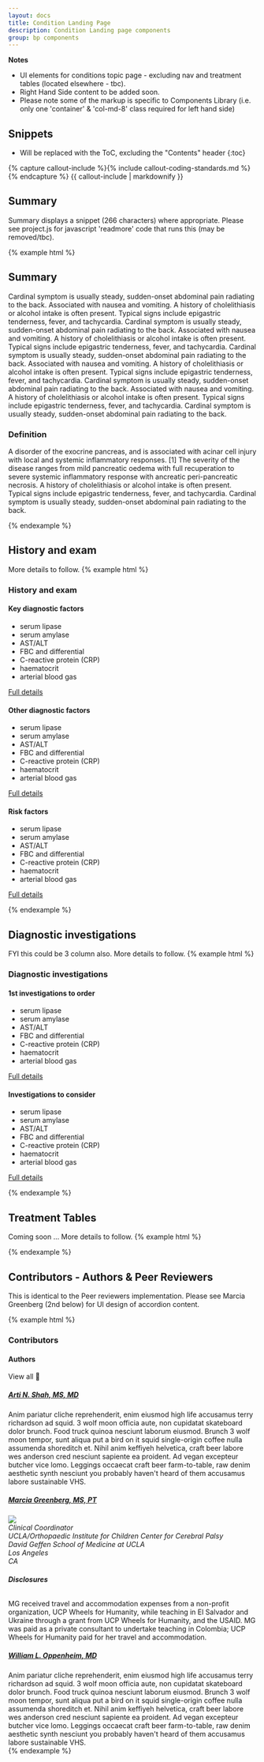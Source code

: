 ```yaml
---
layout: docs
title: Condition Landing Page
description: Condition Landing page components
group: bp components
---
```

**Notes**
- UI elements for conditions topic page - excluding nav and treatment tables (located elsewhere - tbc).
- Right Hand Side content to be added soon.
- Please note some of the markup is specific to Components Library (i.e. only one 'container' &amp; 'col-md-8' class required for left hand side) 


## Snippets

* Will be replaced with the ToC, excluding the "Contents" header
{:toc}


{% capture callout-include %}{% include callout-coding-standards.md %}{% endcapture %}
{{ callout-include | markdownify }}

## Summary

Summary displays a snippet (266 characters) where appropriate. Please see project.js for javascript 'readmore' code that runs this (may be removed/tbc).

{% example html %}
<div class="container topic">
<h2>Summary</h2>
  <div class="row">
    <div class="col-md-8">
      <div class="card mb-4">
        <div class="card-block">
          <p class="more">Cardinal symptom is usually steady, sudden-onset abdominal pain radiating to the back. Associated with nausea and vomiting. A history of cholelithiasis or alcohol intake is often present. Typical signs include epigastric tenderness, fever, and tachycardia. Cardinal symptom is usually steady, sudden-onset abdominal pain radiating to the back. Associated with nausea and vomiting. A history of cholelithiasis or alcohol intake is often present. Typical signs include epigastric tenderness, fever, and tachycardia. Cardinal symptom is usually steady, sudden-onset abdominal pain radiating to the back. Associated with nausea and vomiting. A history of cholelithiasis or alcohol intake is often present. Typical signs include epigastric tenderness, fever, and tachycardia.  Cardinal symptom is usually steady, sudden-onset abdominal pain radiating to the back. Associated with nausea and vomiting. A history of cholelithiasis or alcohol intake is often present. Typical signs include epigastric tenderness, fever, and tachycardia. Cardinal symptom is usually steady, sudden-onset abdominal pain radiating to the back. </p> 
          <h3>Definition</h3>
          <p class="more">A disorder of the exocrine pancreas, and is associated with acinar cell injury with local and systemic inflammatory responses. [1] The severity of the disease ranges from mild pancreatic oedema with full recuperation to severe systemic inflammatory response with ancreatic peri-pancreatic necrosis. A history of cholelithiasis or alcohol intake is often present. Typical signs include epigastric tenderness, fever, and tachycardia. Cardinal symptom is usually steady, sudden-onset abdominal pain radiating to the back.</p>
        </div>
      </div><!--/ Summary text -->
    </div>
  </div>
</div>
{% endexample %}

## History and exam
More details to follow.
{% example html %}
<div class="container topic">
  <div class="row">
    <div class="col-md-8">
      <h3>History and exam</h3>
          <div class="card-group mb-4">
            <div class="card">
              <div class="card-block">
                <h4 class="card-title">Key diagnostic factors</h4>
                <ul class="mb-1">
                  <li>serum lipase</li>
                  <li>serum amylase</li>
                  <li>AST/ALT</li>
                  <li>FBC and differential</li>
                  <li>C-reactive protein (CRP)</li>
                  <li>haematocrit</li>
                  <li>arterial blood gas</li>
                </ul>
                <p class="pl-3 pt-0"><a href="#">Full details</a></p>
              </div>
            </div>
            <div class="card">
              <div class="card-block">
                <h4 class="card-title">Other diagnostic factors</h4>
                <ul class="mb-1">
                  <li>serum lipase</li>
                  <li>serum amylase</li>
                  <li>AST/ALT</li>
                  <li>FBC and differential</li>
                  <li>C-reactive protein (CRP)</li>
                  <li>haematocrit</li>
                  <li>arterial blood gas</li>
                </ul>
                <p class="pl-3 pt-0"><a href="#">Full details</a></p>
              </div>
            </div>
            <div class="card">
              <div class="card-block">
                <h4 class="card-title">Risk factors</h4>
                <ul class="mb-1">
                  <li>serum lipase</li>
                  <li>serum amylase</li>
                  <li>AST/ALT</li>
                  <li>FBC and differential</li>
                  <li>C-reactive protein (CRP)</li>
                  <li>haematocrit</li>
                  <li>arterial blood gas</li>
                </ul>
                <p class="pl-3 pt-0"><a href="#">Full details</a></p>
              </div>
            </div>
          </div>
    </div>
  </div>
</div>
{% endexample %}

## Diagnostic investigations
FYI this could be 3 column also.
More details to follow.
{% example html %}
<div class="container topic">
  <div class="row">
    <div class="col-md-8">
      <h3>Diagnostic investigations</h3>
          <div class="card-group mb-4">
            <div class="card">
              <div class="card-block">
                <h4 class="card-title">1st investigations to order</h4>
                <ul class="mb-1">
                  <li>serum lipase</li>
                  <li>serum amylase</li>
                  <li>AST/ALT</li>
                  <li>FBC and differential</li>
                  <li>C-reactive protein (CRP)</li>
                  <li>haematocrit</li>
                  <li>arterial blood gas</li>
                </ul>
                <p class="pl-3 pt-0"><a href="#">Full details</a></p>
              </div>
            </div>
            <div class="card">
              <div class="card-block">
                <h4 class="card-title">Investigations to consider</h4>
                <ul class="mb-1">
                  <li>serum lipase</li>
                  <li>serum amylase</li>
                  <li>AST/ALT</li>
                  <li>FBC and differential</li>
                  <li>C-reactive protein (CRP)</li>
                  <li>haematocrit</li>
                  <li>arterial blood gas</li>
                </ul>
                <p class="pl-3 pt-0"><a href="#">Full details</a></p>
              </div>
            </div>
          </div>
    </div>
  </div>
</div>
{% endexample %}

## Treatment Tables
Coming soon ...
More details to follow.
{% example html %}

{% endexample %}

## Contributors - Authors & Peer Reviewers
This is identical to the Peer reviewers implementation.
Please see Marcia Greenberg (2nd below) for UI design of accordion content.

{% example html %}
  <div class="container topic">
  <div class="row">
    <div class="col-md-8">
      <h3>Contributors</h3>
          <div class="card card-inverse">
            <div class="card-block">
              <h4>Authors</h4><div id="collapse-init" class="viewAll"><a id="collapse-init">View all <span class="material-icons">&#xE313;</span></a></div>
            </div>
          </div>
            <div id="accordion" role="tablist" aria-multiselectable="true" class="mb-5">
              <div class="card">
                <div class="card-header" role="tab" id="headingOne">
                  <h5><a class="collapsed" data-toggle="collapse" data-parent="#accordion" href="#collapseOne" aria-expanded="true" aria-controls="collapseOne">
                      Arti N. Shah, MS, MD
                    </a>
                  </h5>
                </div>
                <div id="collapseOne" class="collapse" role="tabpanel" aria-labelledby="headingOne">
                  <div class="card-block">
                    Anim pariatur cliche reprehenderit, enim eiusmod high life accusamus terry richardson ad squid. 3 wolf moon officia aute, non cupidatat skateboard dolor brunch. Food truck quinoa nesciunt laborum eiusmod. Brunch 3 wolf moon tempor, sunt aliqua put a bird on it squid single-origin coffee nulla assumenda shoreditch et. Nihil anim keffiyeh helvetica, craft beer labore wes anderson cred nesciunt sapiente ea proident. Ad vegan excepteur butcher vice lomo. Leggings occaecat craft beer farm-to-table, raw denim aesthetic synth nesciunt you probably haven't heard of them accusamus labore sustainable VHS.
                  </div>
                </div>
              </div>
              <div class="card">
                <div class="card-header" role="tab" id="headingTwo">
                  <h5>
                    <a class="collapsed" data-toggle="collapse" data-parent="#accordion" href="#collapseTwo" aria-expanded="false" aria-controls="collapseTwo">
                      Marcia Greenberg, MS, PT
                    </a>
                  </h5>
                </div>
                <div id="collapseTwo" class="collapse" role="tabpanel" aria-labelledby="headingTwo">
                  <div class="card-block">
                    <img src="http://via.placeholder.com/170x190">
                   <address>Clinical Coordinator<br />
                   UCLA/Orthopaedic Institute for Children Center for Cerebral Palsy<br />
                   David Geffen School of Medicine at UCLA<br />
                   Los Angeles<br />
                   CA</address>
                   <h6 style="font-weight:bold;">Disclosures</h6>
                   <p>MG received travel and accommodation expenses from a non-profit organization, UCP Wheels for Humanity, while teaching in El Salvador and Ukraine through a grant from UCP Wheels for Humanity, and the USAID. MG was paid as a private consultant to undertake teaching in Colombia; UCP Wheels for Humanity paid for her travel and accommodation.</p>
                  </div>
                </div>
              </div>
              <div class="card">
                <div class="card-header" role="tab" id="headingThree">
                  <h5>
                    <a class="collapsed" data-toggle="collapse" data-parent="#accordion" href="#collapseThree" aria-expanded="false" aria-controls="collapseThree">
                      William L. Oppenheim, MD
                    </a>
                  </h5>
                </div>
                <div id="collapseThree" class="collapse" role="tabpanel" aria-labelledby="headingThree">
                  <div class="card-block">
                    Anim pariatur cliche reprehenderit, enim eiusmod high life accusamus terry richardson ad squid. 3 wolf moon officia aute, non cupidatat skateboard dolor brunch. Food truck quinoa nesciunt laborum eiusmod. Brunch 3 wolf moon tempor, sunt aliqua put a bird on it squid single-origin coffee nulla assumenda shoreditch et. Nihil anim keffiyeh helvetica, craft beer labore wes anderson cred nesciunt sapiente ea proident. Ad vegan excepteur butcher vice lomo. Leggings occaecat craft beer farm-to-table, raw denim aesthetic synth nesciunt you probably haven't heard of them accusamus labore sustainable VHS.
                  </div>
                </div>
              </div>
            </div>
    </div>
  </div>
</div>
{% endexample %}
